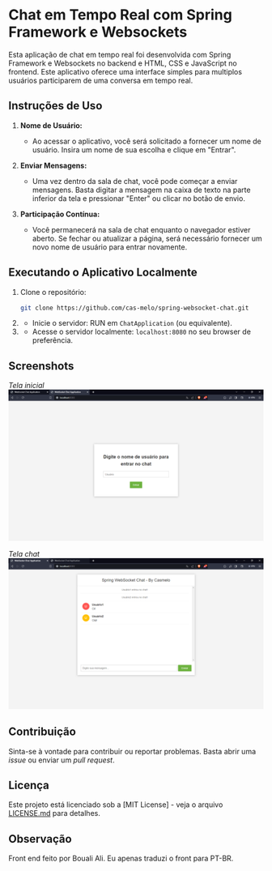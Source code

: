 # Chat em Tempo Real com Spring Framework e Websockets

Esta aplicação de chat em tempo real foi desenvolvida com Spring Framework e Websockets no backend e HTML, CSS e JavaScript no frontend. Este aplicativo oferece uma interface simples para multiplos usuários participarem de uma conversa em tempo real.

## Instruções de Uso

1. **Nome de Usuário:**
    - Ao acessar o aplicativo, você será solicitado a fornecer um nome de usuário. Insira um nome de sua escolha e clique em "Entrar".

2. **Enviar Mensagens:**
    - Uma vez dentro da sala de chat, você pode começar a enviar mensagens. Basta digitar a mensagem na caixa de texto na parte inferior da tela e pressionar "Enter" ou clicar no botão de envio.

3. **Participação Contínua:**
    - Você permanecerá na sala de chat enquanto o navegador estiver aberto. Se fechar ou atualizar a página, será necessário fornecer um novo nome de usuário para entrar novamente.


## Executando o Aplicativo Localmente

1. Clone o repositório:

   ```bash
   git clone https://github.com/cas-melo/spring-websocket-chat.git
   ```
2. - Inicie o servidor: RUN em `ChatApplication` (ou equivalente).

3. - Acesse o servidor localmente: `localhost:8080` no seu browser de preferência.

## Screenshots

*Tela inicial*
![Tela inicial](screenshot/Screenshot_1.png)


*Tela chat*
![Tela do chat](screenshot/Screenshot_2.png)

## Contribuição

Sinta-se à vontade para contribuir ou reportar problemas. Basta abrir uma *issue* ou enviar um *pull request*.

## Licença

Este projeto está licenciado sob a [MIT License] - veja o arquivo [LICENSE.md](LICENSE.md) para detalhes.

## Observação

Front end feito por Bouali Ali.
Eu apenas traduzi o front para PT-BR.
